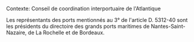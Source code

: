 Contexte: Conseil de coordination interportuaire de l'Atlantique

Les représentants des ports mentionnés au 3° de l'article D. 5312-40 sont les présidents du directoire des grands ports maritimes de Nantes-Saint-Nazaire, de La Rochelle et de Bordeaux.